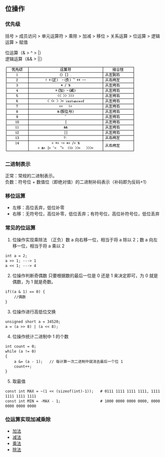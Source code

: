 ## 位操作

### 优先级

括号 > 成员访问 > 单元运算符 > 乘除 > 加减 > 移位 > 关系运算 > 位运算 > 逻辑运算 > 赋值

位运算（& > ^ > |）  
逻辑运算（&& > ||）

![](./operator_precedence.png)


### 二进制表示

正常：常规的二进制表示。  
负数：符号位 + 数值位（即绝对值）的二进制补码表示（补码即为反码+1）

### 移位运算

- 左移：高位丢弃，低位补零
- 右移：无符号位，高位补零，低位丢弃；有符号位，高位补符号位，低位丢弃

### 常见的位运算

1. 位操作实现乘除法
（正负）数 a 向右移一位，相当于将 a 除以 2；数 a 向左移一位，相当于将 a 乘以 2
```
int a = 2;
a >> 1; ---> 1
a << 1; ---> 4
```

2. 位操作判断奇偶数
只要根据数的最后一位是 0 还是 1 来决定即可，为 0 就是偶数，为 1 就是奇数。
```
if((a & 1) == 0) {
    //偶数
}
```

3. 位操作进行高低位交换
```
unsigned short a = 34520;
a = (a >> 8) | (a << 8);
```

4. 位操作统计二进制中 1 的个数
```
int count = 0;
while (a != 0)
{
    a &= (a - 1);   // 每计算一次二进制中就消去最后一个位 1
    count++;
}
```

5. 取最值
```
const int MAX = ~(1 << (sizeof(int)-1));   # 0111 1111 1111 1111, 1111 1111 1111 1111 
const int MIN = -MAX - 1;                  # 1000 0000 0000 0000, 0000 0000 0000 0000
```

### 位运算实现加减乘除

- [加法]()
- [减法]()
- [乘法]()
- [除法]()
